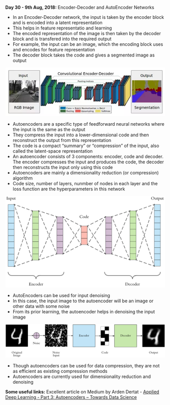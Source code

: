 **Day 30 - 9th Aug, 2018:** Encoder-Decoder and AutoEncoder Networks 

* In an Encoder-Decoder network, the input is taken by the encoder block and is encoded into a latent representation  
* This helps in feature representatio and learning   
* The encoded representation of the image is then taken by the decoder block and is transfered into the required output  
* For example, the input can be an image, which the encoding block uses and encodes for feature representation  
* The decoder block takes the code and gives a segmented image as output  

<p><img src="https://raw.githubusercontent.com/theimgclist/100DaysOfMLCode/master/images/EnDsegmentation.png"/></p>  

* Autoencoders are a specific type of feedforward neural networks where the input is the same as the output  
* They compress the input into a lower-dimensional code and then reconstruct the output from this representation   
* The code is a compact “summary” or “compression” of the input, also called the latent-space representation  
* An autoencoder consists of 3 components: encoder, code and decoder. The encoder compresses the input and produces the code, the decoder then reconstructs the input only using this code  
* Autoencoders are mainly a dimensionality reduction (or compression) algorithm  
* Code size, number of layers, nunmber of nodes in each layer and the loss function are the hyperparameters in this network  

<p><img src="https://raw.githubusercontent.com/theimgclist/100DaysOfMLCode/master/images/autoencoder.png"/></p>  

* AutoEncoders can be used for input denoising  
* In this case, the input image to the autoencoder will be an image or other data with some noise  
* From its prior learning, the autoencoder helps in denoising the input image    

<p><img src="https://raw.githubusercontent.com/theimgclist/100DaysOfMLCode/master/images/denoising.png"/></p>  

* Though autoencoders can be used for data compression, they are not as efficient as existing compression methods  
* Autoencoders are currently used for dimensionality reduction and denoising  

**Some useful links:**
Excellent article on Medium by Arden Dertat - [Applied Deep Learning - Part 3: Autoencoders – Towards Data Science](https://towardsdatascience.com/applied-deep-learning-part-3-autoencoders-1c083af4d798)
